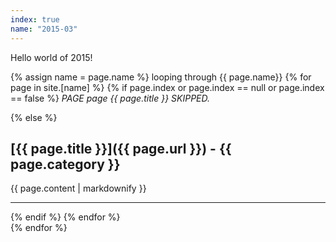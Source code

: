 ```yaml
---
index: true
name: "2015-03"
---
```


Hello world of 2015!


{% assign name = page.name %}
looping through {{ page.name}}
  {% for page in site.[name] %}
  {% if page.index or page.index == null or page.index == false %}
  *PAGE page {{ page.title }} SKIPPED.*

{% else %}
  ## [{{ page.title }}]({{ page.url }}) - {{ page.category }}
  {{ page.content | markdownify }}
  ***
  {% endif %}
  {% endfor %}    
{% endfor %}
